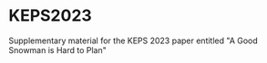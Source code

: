 # KEPS2023
Supplementary material for the KEPS 2023 paper entitled "A Good Snowman is Hard to Plan"
